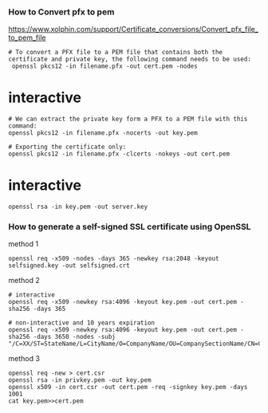 
### How to Convert pfx to pem
https://www.xolphin.com/support/Certificate_conversions/Convert_pfx_file_to_pem_file
```
# To convert a PFX file to a PEM file that contains both the certificate and private key, the following command needs to be used:
 openssl pkcs12 -in filename.pfx -out cert.pem -nodes 
```
 
# interactive
```
# We can extract the private key form a PFX to a PEM file with this command:
openssl pkcs12 -in filename.pfx -nocerts -out key.pem

# Exporting the certificate only:
openssl pkcs12 -in filename.pfx -clcerts -nokeys -out cert.pem
```
# interactive
```
openssl rsa -in key.pem -out server.key 
```
### How to generate a self-signed SSL certificate using OpenSSL

method 1
```
openssl req -x509 -nodes -days 365 -newkey rsa:2048 -keyout selfsigned.key -out selfsigned.crt
```
method 2
```
# interactive
openssl req -x509 -newkey rsa:4096 -keyout key.pem -out cert.pem -sha256 -days 365

# non-interactive and 10 years expiration
openssl req -x509 -newkey rsa:4096 -keyout key.pem -out cert.pem -sha256 -days 3650 -nodes -subj "/C=XX/ST=StateName/L=CityName/O=CompanyName/OU=CompanySectionName/CN=CommonNameOrHostname"
```
method 3

```
openssl req -new > cert.csr
openssl rsa -in privkey.pem -out key.pem
openssl x509 -in cert.csr -out cert.pem -req -signkey key.pem -days 1001
cat key.pem>>cert.pem
```
